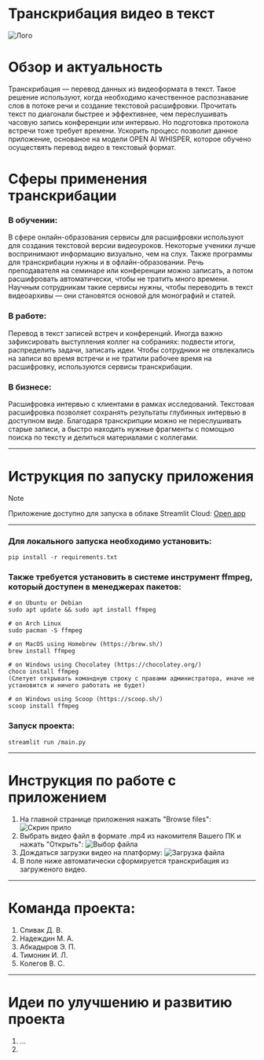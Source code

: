 # Транскрибация видео в текст
![Лого](https://timeweb.com/ru/community/article/a1/a179096fabed2b3a361f52471f1ed1a5.jpg)

# Обзор и актуальность 
Транскрибация — перевод данных из видеоформата в текст. Такое решение используют, когда необходимо качественное распознавание слов в потоке речи и создание текстовой расшифровки.
Прочитать текст по диагонали быстрее и эффективнее, чем переслушивать часовую запись конференции или интервью. Но подготовка протокола встречи тоже требует времени. Ускорить процесс позволит данное приложение, основаное на модели OPEN AI WHISPER, которое обучено осуществять перевод видео в текстовый формат. 

# Сферы применения транскрибации

### В обучении:
В сфере онлайн-образования сервисы для расшифровки используют для создания текстовой версии видеоуроков. Некоторые ученики лучше воспринимают информацию визуально, чем на слух. Также программы для транскрибации нужны и в офлайн-образовании. Речь преподавателя на семинаре или конференции можно записать, а потом расшифровать автоматически, чтобы не тратить много времени. Научным сотрудникам такие сервисы нужны, чтобы переводить в текст видеоархивы — они становятся основой для монографий и статей.

### В работе:
Перевод в текст записей встреч и конференций. Иногда важно зафиксировать выступления коллег на собраниях: подвести итоги, распределить задачи, записать идеи. Чтобы сотрудники не отвлекались на записи во время встречи и не тратили рабочее время на расшифровку, используются сервисы транскрибации.

### В бизнесе:
Расшифровка интервью с клиентами в рамках исследований. Текстовая расшифровка позволяет сохранять результаты глубинных интервью в доступном виде. Благодаря транскрипции можно не переслушивать старые записи, а быстро находить нужные фрагменты с помощью поиска по тексту и делиться материалами с коллегами.

 ***
# Иструкция по запуску приложения 

> [!NOTE]
> Приложение доступно для запуска в облаке Streamlit Cloud: [Open app](https://video-to-text-demo-app.streamlit.app/ "video-to-text-demo-app")

 ***

### Для локального запуска необходимо установить:

```
pip install -r requirements.txt
```
### Также требуется установить в системе инструмент ffmpeg, который доступен в менеджерах пакетов:

```
# on Ubuntu or Debian
sudo apt update && sudo apt install ffmpeg
```
```
# on Arch Linux
sudo pacman -S ffmpeg
```
```
# on MacOS using Homebrew (https://brew.sh/)
brew install ffmpeg
```
```
# on Windows using Chocolatey (https://chocolatey.org/)
choco install ffmpeg
(Слетует открывать командную строку с правами администратора, иначе не установится и ничего работать не будет)
```
```
# on Windows using Scoop (https://scoop.sh/)
scoop install ffmpeg
```
### Запуск проекта:
```
streamlit run /main.py
```
 ***

# Инструкция по работе с приложением

1. На главной странице приложения нажать "Browse files":
![Скрин прило](https://github.com/xobivan/Video-to-text-demo-app/assets/153428984/e0c1e7ee-c6cb-4d33-8857-6a371a1d508f)
2. Выбрать видео файл в формате .mp4 из накомителя Вашего ПК и нажать "Открыть":
![Выбор файла](https://github.com/xobivan/Video-to-text-demo-app/assets/153428984/9c3d395a-6125-4c1d-9459-b3f4be1300ae)
3. Дождаться загрузки видео на платформу:
![Загрузка файла](https://github.com/xobivan/Video-to-text-demo-app/assets/153428984/b6248afe-856c-4918-b443-971aa90d1ca7)
4. В поле ниже автоматически сформируется транскрибация из загруженого видео.

 ***

# Команда проекта:

1. Спивак Д. В.
2. Надеждин М. А.
3. Абкадыров Э. П.
4. Тимонин И. Л.
5. Колегов В. С.

 ***

# Идеи по улучшению и развитию проекта 

1. ...
2.













